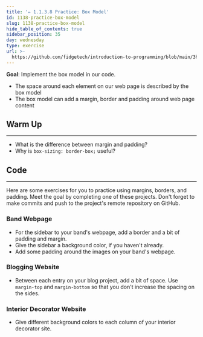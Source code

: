 ```yaml
---
title: '✏️ 1.1.3.8 Practice: Box Model'
id: 1138-practice-box-model
slug: 1138-practice-box-model
hide_table_of_contents: true
sidebar_position: 35
day: wednesday
type: exercise
url: >-
  https://github.com/fidgetech/introduction-to-programming/blob/main/3h_classwork_practice_box_model.md
---
```


**Goal**: Implement the box model in our code.

* The space around each element on our web page is described by the box model
* The box model can add a margin, border and padding around web page content

## Warm Up
---

* What is the difference between margin and padding?
* Why is `box-sizing: border-box;` useful?

## Code
---

Here are some exercises for you to practice using margins, borders, and padding. Meet the goal by completing one of these projects. Don't forget to make commits and push to the project's remote repository on GitHub.

### Band Webpage

* For the sidebar to your band's webpage, add a border and a bit of padding and margin. 
* Give the sidebar a background color, if you haven't already.
* Add some padding around the images on your band's webpage.

### Blogging Website

* Between each entry on your blog project, add a bit of space. Use `margin-top` and `margin-bottom` so that you don't increase the spacing on the sides.

### Interior Decorator Website

* Give different background colors to each column of your interior decorator site.
